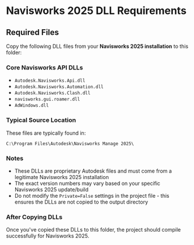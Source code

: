 # Navisworks 2025 DLL Requirements

## Required Files
Copy the following DLL files from your **Navisworks 2025 installation** to this folder:

### Core Navisworks API DLLs
- `Autodesk.Navisworks.Api.dll`
- `Autodesk.Navisworks.Automation.dll` 
- `Autodesk.Navisworks.Clash.dll`
- `navisworks.gui.roamer.dll`
- `AdWindows.dll`

### Typical Source Location
These files are typically found in:
```
C:\Program Files\Autodesk\Navisworks Manage 2025\
```

### Notes
- These DLLs are proprietary Autodesk files and must come from a legitimate Navisworks 2025 installation
- The exact version numbers may vary based on your specific Navisworks 2025 update/build
- Do not modify the `Private=False` settings in the project file - this ensures the DLLs are not copied to the output directory

### After Copying DLLs
Once you've copied these DLLs to this folder, the project should compile successfully for Navisworks 2025. 